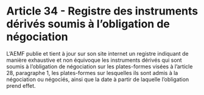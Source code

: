 # Article 34 - Registre des instruments dérivés soumis à l’obligation de négociation


L’AEMF publie et tient à jour sur son site internet un registre indiquant de manière exhaustive et non équivoque les instruments dérivés qui sont soumis à l’obligation de négociation sur les plates-formes visées à l’article 28, paragraphe 1, les plates-formes sur lesquelles ils sont admis à la négociation ou négociés, ainsi que la date à partir de laquelle l’obligation prend effet.
